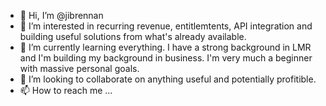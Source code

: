 - 👋 Hi, I’m @jibrennan
- 👀 I’m interested in recurring revenue, entitlemtents, API integration and building useful solutions from what's already available. 
- 🌱 I’m currently learning everything. I have a strong background in LMR and I'm building my background in business. I'm very much a beginner with massive personal goals. 
- 💞️ I’m looking to collaborate on anything useful and potentially profitible. 
- 📫 How to reach me ... 

<!---
jibrennan/jibrennan is a ✨ special ✨ repository because its `README.md` (this file) appears on your GitHub profile.
You can click the Preview link to take a look at your changes.
--->
